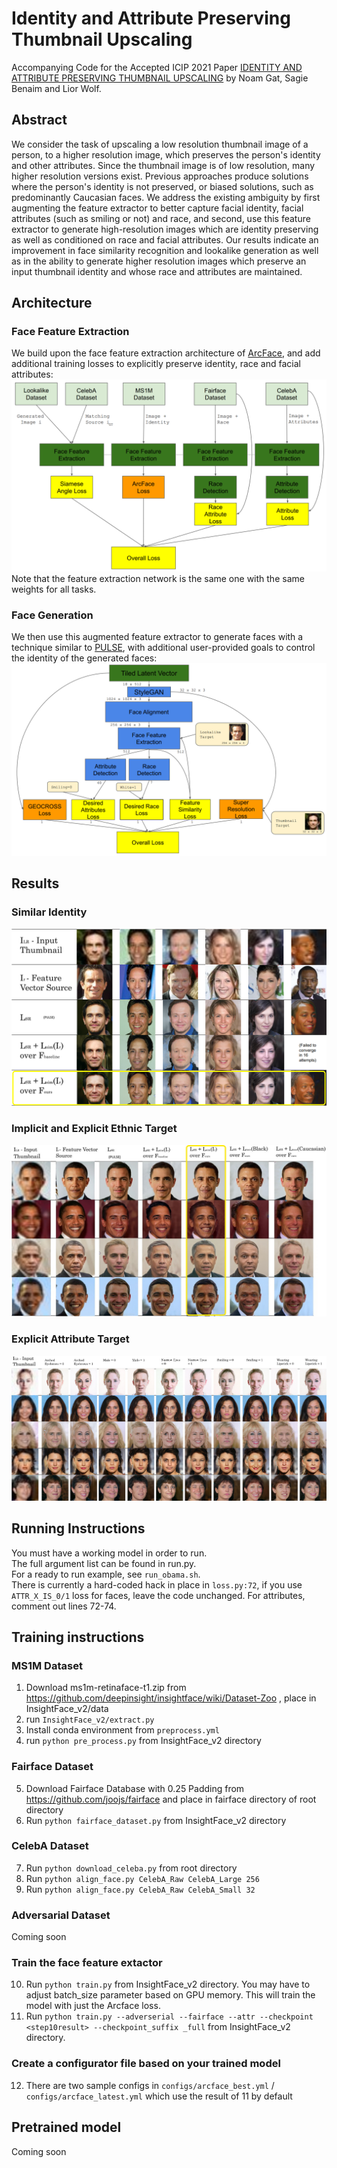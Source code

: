 # Identity and Attribute Preserving Thumbnail Upscaling
Accompanying Code for the Accepted ICIP 2021 Paper [IDENTITY AND ATTRIBUTE PRESERVING THUMBNAIL UPSCALING](https://arxiv.org/abs/2105.14609) by Noam Gat, Sagie Benaim and  Lior Wolf.

## Abstract
We consider the task of upscaling a low resolution thumbnail image of a person, to a higher resolution image, which preserves the person's identity and other attributes. Since the thumbnail image is of low resolution, many higher resolution versions exist. Previous approaches produce solutions where the person's identity is not preserved, or biased solutions, such as predominantly Caucasian faces. We address the existing ambiguity by first augmenting the feature extractor to better capture facial identity, facial attributes (such as smiling or not) and race, and second, use this feature extractor to generate high-resolution images which are identity preserving as well as conditioned on race and facial attributes. Our results indicate an improvement in face similarity recognition and lookalike generation as well as in the ability to generate higher resolution images which preserve an input thumbnail identity and whose race and attributes are maintained. 

## Architecture

### Face Feature Extraction
We build upon the face feature extraction architecture of [ArcFace](https://arxiv.org/abs/1801.07698), and add additional training losses to explicitly preserve identity, race and facial attributes:
![Face Feature Extraction](images/FeatureExtraction.png "Face Feature Extraction")
Note that the feature extraction network is the same one with the same weights for all tasks. 

### Face Generation
We then use this augmented feature extractor to generate faces with a technique similar to [PULSE](https://arxiv.org/abs/2003.03808), with additional user-provided goals to control the identity of the generated faces:
![Face Generation](images/FaceGeneration.png "Face Generation") 

## Results

### Similar Identity
![Similar Identity](images/SimilarIdentity.png "Similar Identity")

### Implicit and Explicit Ethnic Target
![Implicit and Explicit Ethnic Target](images/ObamaExperiment.jpg "Implicit and Explicit Ethnic Target")

### Explicit Attribute Target
![Attribute Target](images/AttributeControl.png "Attribute Target")

## Running Instructions
You must have a working model in order to run.<br>
The full argument list can be found in run.py.<br>
For a ready to run example, see `run_obama.sh`.<br>
There is currently a hard-coded hack in place in `loss.py:72`, if you use `ATTR_X_IS_0/1` loss for faces, leave the code unchanged. For attributes, comment out lines 72-74.

## Training instructions

### MS1M Dataset
1. Download ms1m-retinaface-t1.zip from https://github.com/deepinsight/insightface/wiki/Dataset-Zoo , place in InsightFace_v2/data 
2. run `InsightFace_v2/extract.py`
3. Install conda environment from `preprocess.yml`
4. run `python pre_process.py` from InsightFace_v2 directory
### Fairface Dataset
5. Download Fairface Database with 0.25 Padding from https://github.com/joojs/fairface and place in fairface directory of root directory
6. Run `python fairface_dataset.py` from InsightFace_v2 directory
### CelebA Dataset 
7. Run `python download_celeba.py` from root directory
8. Run `python align_face.py CelebA_Raw CelebA_Large 256`
9. Run `python align_face.py CelebA_Raw CelebA_Small 32` 
### Adversarial Dataset
Coming soon

### Train the face feature extactor
10. Run `python train.py` from InsightFace_v2 directory. You may have to adjust batch_size parameter based on GPU memory. This will train the model with just the Arcface loss.
11. Run `python train.py --adverserial --fairface --attr --checkpoint <step10result> --checkpoint_suffix _full` from InsightFace_v2 directory.
### Create a configurator file based on your trained model
12. There are two sample configs in `configs/arcface_best.yml` / `configs/arcface_latest.yml` which use the result of 11 by default 

## Pretrained model
Coming soon